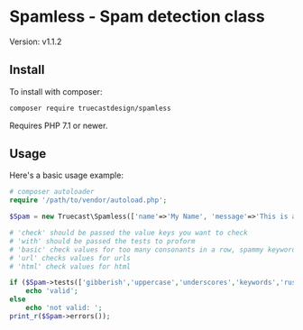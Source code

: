 Spamless - Spam detection class
=======================================

Version: v1.1.2

Install
-------
 
To install with composer:

```sh
composer require truecastdesign/spamless
```

Requires PHP 7.1 or newer.

Usage
-----

Here's a basic usage example:


```php
# composer autoloader
require '/path/to/vendor/autoload.php';

$Spam = new Truecast\Spamless(['name'=>'My Name', 'message'=>'This is a message', 'phone'=>'This value is not checked']);

# 'check' should be passed the value keys you want to check
# 'with' should be passed the tests to proform
# 'basic' check values for too many consonants in a row, spammy keywords, and gibberish.
# 'url' checks values for urls
# 'html' check values for html

if ($Spam->tests(['gibberish','uppercase','underscores','keywords','russian','url','html'])->check(['name','phone', 'message'])) {
	echo 'valid';
else
	echo 'not valid: ';
print_r($Spam->errors());
```

